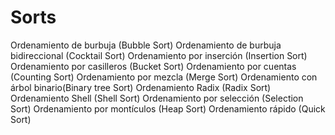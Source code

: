 # Sorts
Ordenamiento de burbuja     (Bubble Sort) Ordenamiento de burbuja bidireccional (Cocktail Sort) Ordenamiento por inserción (Insertion Sort) Ordenamiento por casilleros (Bucket Sort) Ordenamiento por cuentas (Counting Sort) Ordenamiento por mezcla (Merge Sort) Ordenamiento con árbol binario(Binary tree Sort) Ordenamiento Radix (Radix Sort) Ordenamiento Shell (Shell Sort) Ordenamiento por selección (Selection Sort) Ordenamiento por montículos (Heap Sort) Ordenamiento rápido (Quick Sort)
